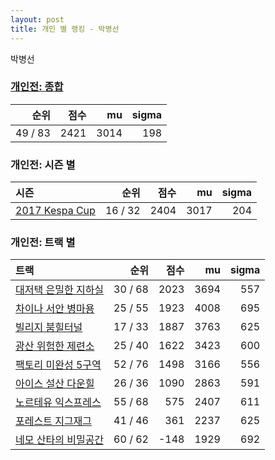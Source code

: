 ```yaml
---
layout: post
title: 개인 별 랭킹 - 박병선
---
```


박병선

### [개인전: 종합](../singles-full)

| 순위 | 점수 | mu | sigma |
|---:|---:|---:|---:|
| 49 / 83 | 2421 | 3014 | 198 |

### 개인전: 시즌 별

| 시즌 | 순위 | 점수 | mu | sigma |
|:---|---:|---:|---:|---:|
| [2017 Kespa Cup](../singles-s2017_2) | 16 / 32 | 2404 | 3017 | 204 |

### 개인전: 트랙 별

| 트랙 | 순위 | 점수 | mu | sigma |
|:---|---:|---:|---:|---:|
| [대저택 은밀한 지하실](../jeotaek) | 30 / 68 | 2023 | 3694 | 557 |
| [차이나 서안 병마용](../byeongma) | 25 / 55 | 1923 | 4008 | 695 |
| [빌리지 붐힐터널](../boomhill) | 17 / 33 | 1887 | 3763 | 625 |
| [광산 위험한 제련소](../jeryeonso) | 25 / 40 | 1622 | 3423 | 600 |
| [팩토리 미완성 5구역](../district5) | 52 / 76 | 1498 | 3166 | 556 |
| [아이스 설산 다운힐](../seolsan) | 26 / 36 | 1090 | 2863 | 591 |
| [노르테유 익스프레스](../noex) | 55 / 68 | 575 | 2407 | 611 |
| [포레스트 지그재그](../zigzag) | 41 / 46 | 361 | 2237 | 625 |
| [네모 산타의 비밀공간](../santa) | 60 / 62 | -148 | 1929 | 692 |
